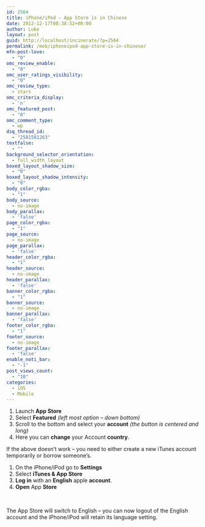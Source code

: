 ```yaml
---
id: 2564
title: iPhone/iPod – App Store is in Chinese
date: 2012-12-17T08:38:52+00:00
author: Luke
layout: post
guid: http://localhost/incinerate/?p=2564
permalink: /mob/iphoneipod-app-store-is-in-chinese/
mfn-post-love:
  - "0"
omc_review_enable:
  - "0"
omc_user_ratings_visibility:
  - "0"
omc_review_type:
  - stars
omc_criteria_display:
  - 'n'
omc_featured_post:
  - "0"
omc_comment_type:
  - wp
dsq_thread_id:
  - "2581581263"
textfalse:
  - ""
background_selector_orientation:
  - full_width_layout
boxed_layout_shadow_size:
  - "0"
boxed_layout_shadow_intensity:
  - "0"
body_color_rgba:
  - "1"
body_source:
  - no-image
body_parallax:
  - 'false'
page_color_rgba:
  - "1"
page_source:
  - no-image
page_parallax:
  - 'false'
header_color_rgba:
  - "1"
header_source:
  - no-image
header_parallax:
  - 'false'
banner_color_rgba:
  - "1"
banner_source:
  - no-image
banner_parallax:
  - 'false'
footer_color_rgba:
  - "1"
footer_source:
  - no-image
footer_parallax:
  - 'false'
enable_noti_bar:
  - "-1"
post_views_count:
  - "10"
categories:
  - iOS
  - Mobile
---
```

  1. Launch **App Store**
  2. Select **Featured** _(left most option – down bottom)_
  3. Scroll to the bottom and select your **account** _(the button is centered and long)_
  4. Here you can **change** your Account **country**.

If the above doesn&#8217;t work – you need to either create a new iTunes account temporarily or borrow someone’s.

  1. On the iPhone/iPod go to **Settings**
  2. Select **iTunes & App Store**
  3. **Log** **in** with an **English** apple **account**.
  4. **Open** App **Store**

&nbsp;

The App Store will switch to English – you can now logout of the English account and the iPhone/iPod will retain its language setting.